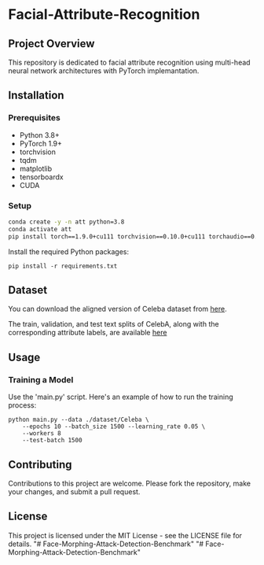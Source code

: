 # Facial-Attribute-Recognition

## Project Overview
This repository is dedicated to facial attribute recognition using multi-head neural network architectures with PyTorch implemantation.

## Installation

### Prerequisites
- Python 3.8+
- PyTorch 1.9+
- torchvision
- tqdm
- matplotlib
- tensorboardx
- CUDA

### Setup

```bash
conda create -y -n att python=3.8
conda activate att
pip install torch==1.9.0+cu111 torchvision==0.10.0+cu111 torchaudio==0.9.0 -f https:/download.pytorch.org/whl/torch_stable.html
```

Install the required Python packages:
```
pip install -r requirements.txt
```

## Dataset
You can download the aligned version of Celeba dataset from [here](https://drive.google.com/file/d/1uGU4MBlsGJlSVA0CYDBJOY9TTfPfJhAD/view?usp=sharing). 

The train, validation, and test text splits of CelebA, along with the corresponding attribute labels, are available [here](https://drive.google.com/drive/folders/1H6BzFY7rBcBTx9CvHOAR1_Y9oSK8NR2Y?usp=sharing)

## Usage
### Training a Model
Use the 'main.py' script. Here's an example of how to run the training process:
```
python main.py --data ./dataset/Celeba \
    --epochs 10 --batch_size 1500 --learning_rate 0.05 \
    --workers 8
    --test-batch 1500
```

## Contributing
Contributions to this project are welcome. Please fork the repository, make your changes, and submit a pull request.

## License
This project is licensed under the MIT License - see the LICENSE file for details.
"# Face-Morphing-Attack-Detection-Benchmark" 
"# Face-Morphing-Attack-Detection-Benchmark" 
